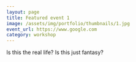 ```yaml
---
layout: page
title: Featured event 1
image: /assets/img/portfolio/thumbnails/1.jpg
event_url: https://www.google.com
category: workshop
---
```


Is this the real life? Is this just fantasy?